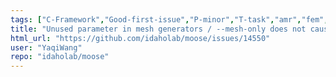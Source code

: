 ```yaml
---
tags: ["C-Framework","Good-first-issue","P-minor","T-task","amr","fem","finite-elements","finite-volumes","multiphysics","object-oriented","parallel","simulation"]
title: "Unused parameter in mesh generators / --mesh-only does not cause warning or error"
html_url: "https://github.com/idaholab/moose/issues/14550"
user: "YaqiWang"
repo: "idaholab/moose"
---
```


